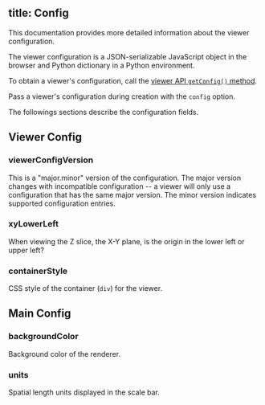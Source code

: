 title: Config
---

This documentation provides more detailed information about the viewer configuration.

The viewer configuration is a JSON-serializable JavaScript object in the browser and Python dictionary in a Python environment.

To obtain a viewer's configuration, call the [viewer API `getConfig()` method](../api/).

Pass a viewer's configuration during creation with the `config` option.

The followings sections describe the configuration fields.

## Viewer Config

### viewerConfigVersion

This is a "major.minor" version of the configuration. The major version
changes with incompatible configuration -- a viewer will only use a
configuration that has the same major version. The minor version indicates
supported configuration entries.

### xyLowerLeft

When viewing the Z slice, the X-Y plane, is the origin in the lower left
or upper left?

### containerStyle

CSS style of the container (`div`) for the viewer.

## Main Config

### backgroundColor

Background color of the renderer.

### units

Spatial length units displayed in the scale bar.
